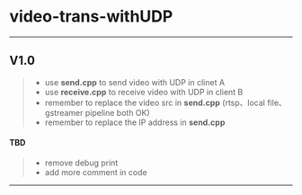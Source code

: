 # video-trans-withUDP

----
## V1.0
> * use **send.cpp** to send video with UDP  in clinet A  
> * use **receive.cpp** to receive video with UDP in client B  
> * remember to replace the video src in **send.cpp** (rtsp、local file、gstreamer pipeline both OK)  
> * remember to replace the IP address in **send.cpp**  
#### TBD
> * remove debug print
> * add more comment in code  
  
----
